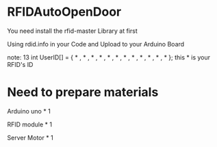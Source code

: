 # RFIDAutoOpenDoor

You need install the rfid-master Library at first

Using rdid.info in your Code and Upload to your Arduino Board

note:
13 int UserID[] = { * , * , * , * , * , * , * , * , * , * , * , * }; this * is your RFID's ID

# Need to prepare materials

Arduino uno * 1

RFID module * 1

Server Motor * 1

